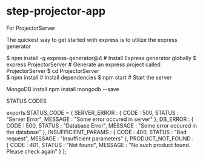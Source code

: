 # step-projector-app

For ProjectorServer

The quickest way to get started with express is to utilize the express generator

$ npm install -g express-generator@4    # Install Express generator globally
$ express ProjectorServer               # Generate an express project called ProjectorServer
$ cd ProjectorServer        
$ npm install                           # Install dependencies
$ npm start                             # Start the server


MongoDB install
npm install mongodb --save




STATUS CODES

exports.STATUS_CODE = {
    SERVER_ERROR : {
        CODE : 500,
        STATUS : "Server Error",
        MESSAGE : "Some error occured in server"
    },
    DB_ERROR : {
        CODE : 500,
        STATUS : "Database Error",
        MESSAGE : "Some error occured in the database"
    },
    INSUFFICIENT_PARAMS : {
        CODE : 400,
        STATUS : "Bad request",
        MESSAGE : "Insufficient parameters"
    },
    PRODUCT_NOT_FOUND : {
        CODE : 401,
        STATUS : "Not found",
        MESSAGE : "No such product found. Please check again"
    }
};
